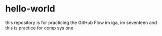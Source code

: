 # hello-world
this repository is for practicing the GitHub Flow
im iga, im seventeen and this is practice for comp sys one
